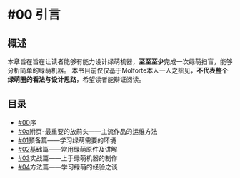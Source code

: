 # #00 引言

## 概述

本章旨在旨在让读者能够有能力设计绿萌机器，**至至至少**完成一次绿萌扫盲，能够分析简单的绿萌机器。
本书目前仅仅基于Molforte本人一人之拙见，**不代表整个绿萌圈的看法与设计思路**，希望读者能辩证阅读。
## 目录

- [#00](./00-序.md)序
- [#0a](./0a-附页-最重要的放前头——主流作品的运维方法)附页-最重要的放前头——主流作品的运维方法
- [#01](./01-预备篇——学习绿萌需要的环境)预备篇——学习绿萌需要的环境
- [#02](./02-基础篇——常用绿萌原件及讲解)基础篇——常用绿萌原件及讲解
- [#03](./03-实战篇——快速上手绿萌机器的制作)实战篇——上手绿萌机器的制作
- [#04](./04-方法篇——学习绿萌的经验之谈)方法篇——学习绿萌的经验之谈
